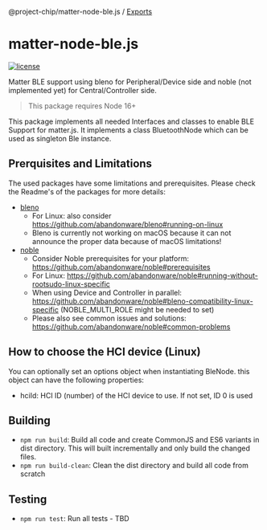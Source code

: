 @project-chip/matter-node-ble.js / [Exports](modules.md)

# matter-node-ble.js

[![license](https://img.shields.io/badge/license-Apache2-green.svg?style=flat)](https://raw.githubusercontent.com/mfucci/node-matter/master/LICENSE) 

Matter BLE support using bleno for Peripheral/Device side and noble (not implemented yet) for Central/Controller side.

> This package requires Node 16+

This package implements all needed Interfaces and classes to enable BLE Support for matter.js. It implements a class BluetoothNode which can be used as singleton Ble instance.

## Prerquisites and Limitations

The used packages have some limitations and prerequisites. Please check the Readme's of the packages for more details:
* [bleno](https://github.com/abandonware/bleno#readme)
  * For Linux: also consider https://github.com/abandonware/bleno#running-on-linux
  * Bleno is currently not working on macOS because it can not announce the proper data because of macOS limitations!
* [noble](https://github.com/abandonware/noble#readme)
  * Consider Noble prerequisites for your platform: https://github.com/abandonware/noble#prerequisites
  * For Linux: https://github.com/abandonware/noble#running-without-rootsudo-linux-specific
  * When using Device and Controller in parallel: https://github.com/abandonware/noble#bleno-compatibility-linux-specific (NOBLE_MULTI_ROLE might be needed to set)
  * Please also see common issues and solutions: https://github.com/abandonware/noble#common-problems

## How to choose the HCI device (Linux)

You can optionally set an options object when instantiating BleNode. this object can have the following properties:
* hciId: HCI ID (number) of the HCI device to use. If not set, ID 0 is used

## Building

* `npm run build`: Build all code and create CommonJS and ES6 variants in dist directory. This will built incrementally and only build the changed files.
* `npm run build-clean`: Clean the dist directory and build all code from scratch

## Testing

* `npm run test`: Run all tests - TBD
